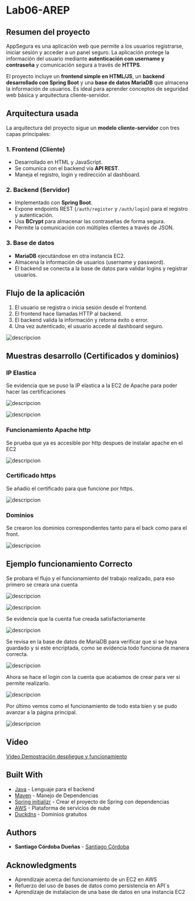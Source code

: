 # Lab06-AREP

## Resumen del proyecto
AppSegura es una aplicación web que permite a los usuarios registrarse, iniciar sesión y acceder a un panel seguro. La aplicación protege la información del usuario mediante **autenticación con username y contraseña** y comunicación segura a través de **HTTPS**.

El proyecto incluye un **frontend simple en HTML/JS**, un **backend desarrollado con Spring Boot** y una **base de datos MariaDB** que almacena la información de usuarios. Es ideal para aprender conceptos de seguridad web básica y arquitectura cliente-servidor.

## Arquitectura usada
La arquitectura del proyecto sigue un **modelo cliente-servidor** con tres capas principales:

### 1. Frontend (Cliente)
- Desarrollado en HTML y JavaScript.
- Se comunica con el backend vía **API REST**.
- Maneja el registro, login y redirección al dashboard.

### 2. Backend (Servidor)
- Implementado con **Spring Boot**.
- Expone endpoints REST (`/auth/register` y `/auth/login`) para el registro y autenticación.
- Usa **BCrypt** para almacenar las contraseñas de forma segura.
- Permite la comunicación con múltiples clientes a través de JSON.

### 3. Base de datos
- **MariaDB** ejecutándose en otra instancia EC2.
- Almacena la información de usuarios (username y password).
- El backend se conecta a la base de datos para validar logins y registrar usuarios.

## Flujo de la aplicación
1. El usuario se registra o inicia sesión desde el frontend.
2. El frontend hace llamadas HTTP al backend.
3. El backend valida la información y retorna éxito o error.
4. Una vez autenticado, el usuario accede al dashboard seguro.

![descripcion](img/img_4.png)

## Muestras desarrollo (Certificados y dominios)

### IP Elastica

Se evidencia que se puso la IP elastica a la EC2 de Apache para poder hacer las certificaciones

![descripcion](img/img_2.png)

![descripcion](img/img_1.png)

### Funcionamiento Apache http

Se prueba que ya es accesible por http despues de instalar apache en el EC2

![descripcion](img/img.png)

### Certificado https

Se añadio el certificado para que funcione por https.

![descripcion](img/img_3.png)

### Dominios

Se crearon los dominios correspondientes tanto para el back como para el front.

![descripcion](img/img_11.png)


## Ejemplo funcionamiento Correcto

Se probara el flujo y el funcionamiento del trabajo realizado, para eso primero se creara una cuenta

![descripcion](img/img_5.png)

![descripcion](img/img_6.png)

Se evidencia que la cuenta fue creada satisfactoriamente

![descripcion](img/img_7.png)

Se revisa en la base de datos de MariaDB para verificar que si se haya guardado y si este encriptada, como se evidencia todo funciona de manera correcta.

![descripcion](img/img_8.png)

Ahora se hace el login con la cuenta que acabamos de crear para ver si permite realizarlo.

![descripcion](img/img_9.png)

Por último vemos como el funcionamiento de todo esta bien y se pudo avanzar a la página principal.

![descripcion](img/img_10.png)

## Video

[Video Demostración despliegue y funcionamiento](https://pruebacorreoescuelaingeduco-my.sharepoint.com/:v:/g/personal/santiago_cordoba-d_mail_escuelaing_edu_co/EefiOz-YeBtOmNCS542rRSMBkTGsOcr9ZLcmSBT1xC8rtA?e=GBaUzZ&nav=eyJyZWZlcnJhbEluZm8iOnsicmVmZXJyYWxBcHAiOiJTdHJlYW1XZWJBcHAiLCJyZWZlcnJhbFZpZXciOiJTaGFyZURpYWxvZy1MaW5rIiwicmVmZXJyYWxBcHBQbGF0Zm9ybSI6IldlYiIsInJlZmVycmFsTW9kZSI6InZpZXcifX0%3D)

## Built With

* [Java](https://www.java.com/es) - Lenguaje para el backend
* [Maven](https://maven.apache.org/) - Manejo de Dependencias
* [Spring initializr](https://start.spring.io) - Crear el proyecto de Spring con dependencias
* [AWS](https://aws.amazon.com/es/free/?trk=90bc4346-f6a5-4430-b543-83e255b54666&sc_channel=ps&ef_id=CjwKCAjwobnGBhBNEiwAu2mpFGmYC_nqnz9GF7a-i-QbT3aLWvsfkpjY0XLhTyglvGtvzrK5R8fM7BoC29AQAvD_BwE:G:s&s_kwcid=AL!4422!3!647999754693!e!!g!!aws!19685286946!149715822407&gad_campaignid=19685286946&gclid=CjwKCAjwobnGBhBNEiwAu2mpFGmYC_nqnz9GF7a-i-QbT3aLWvsfkpjY0XLhTyglvGtvzrK5R8fM7BoC29AQAvD_BwE) - Plataforma de servicios de nube
* [Duckdns](https://www.duckdns.org/domains) - Dominios gratuitos

## Authors

* **Santiago Córdoba Dueñas**  - [Santiago Córdoba](https://github.com/Santiago-Cordoba)

## Acknowledgments

* Aprendizaje acerca del funcionamiento de un EC2 en AWS
* Refuerzo del uso de bases de datos como persistencia en API´s
* Aprendizaje de instalacion de una base de datos en una instancia EC2